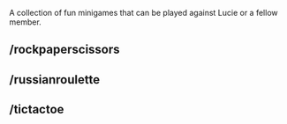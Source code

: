 A collection of fun minigames that can be played against Lucie or a fellow member.

## /rockpaperscissors

## /russianroulette

## /tictactoe